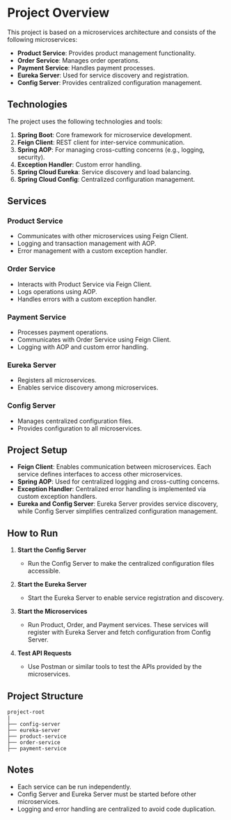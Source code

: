 # Project Overview

This project is based on a microservices architecture and consists of the following microservices:

- **Product Service**: Provides product management functionality.
- **Order Service**: Manages order operations.
- **Payment Service**: Handles payment processes.
- **Eureka Server**: Used for service discovery and registration.
- **Config Server**: Provides centralized configuration management.

## Technologies

The project uses the following technologies and tools:

1. **Spring Boot**: Core framework for microservice development.
2. **Feign Client**: REST client for inter-service communication.
3. **Spring AOP**: For managing cross-cutting concerns (e.g., logging, security).
4. **Exception Handler**: Custom error handling.
5. **Spring Cloud Eureka**: Service discovery and load balancing.
6. **Spring Cloud Config**: Centralized configuration management.

## Services

### Product Service
- Communicates with other microservices using Feign Client.
- Logging and transaction management with AOP.
- Error management with a custom exception handler.


### Order Service
- Interacts with Product Service via Feign Client.
- Logs operations using AOP.
- Handles errors with a custom exception handler.


### Payment Service
- Processes payment operations.
- Communicates with Order Service using Feign Client.
- Logging with AOP and custom error handling.

### Eureka Server
- Registers all microservices.
- Enables service discovery among microservices.


### Config Server
- Manages centralized configuration files.
- Provides configuration to all microservices.

## Project Setup

- **Feign Client**: Enables communication between microservices. Each service defines interfaces to access other microservices.
- **Spring AOP**: Used for centralized logging and cross-cutting concerns.
- **Exception Handler**: Centralized error handling is implemented via custom exception handlers.
- **Eureka and Config Server**: Eureka Server provides service discovery, while Config Server simplifies centralized configuration management.

## How to Run

1. **Start the Config Server**
    - Run the Config Server to make the centralized configuration files accessible.

2. **Start the Eureka Server**
    - Start the Eureka Server to enable service registration and discovery.

3. **Start the Microservices**
    - Run Product, Order, and Payment services. These services will register with Eureka Server and fetch configuration from Config Server.

4. **Test API Requests**
    - Use Postman or similar tools to test the APIs provided by the microservices.

## Project Structure

```
project-root
|
├── config-server
├── eureka-server
├── product-service
├── order-service
├── payment-service
```

## Notes

- Each service can be run independently.
- Config Server and Eureka Server must be started before other microservices.
- Logging and error handling are centralized to avoid code duplication.


